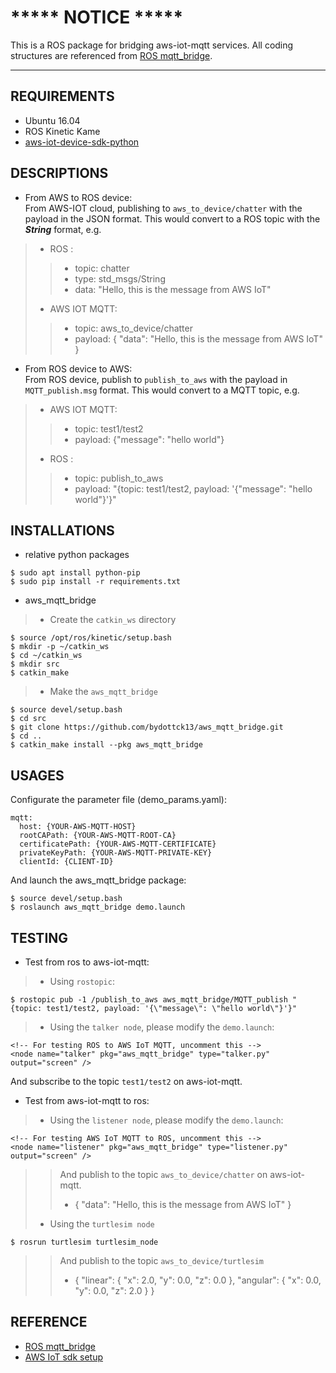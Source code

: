 # ***** NOTICE *****
This is a ROS package for bridging aws-iot-mqtt services. All coding structures are referenced from [ROS mqtt_bridge](http://wiki.ros.org/mqtt_bridge).

------

## REQUIREMENTS
* Ubuntu 16.04
* ROS Kinetic Kame
* [aws-iot-device-sdk-python](https://github.com/aws/aws-iot-device-sdk-python)

## DESCRIPTIONS
* From AWS to ROS device:  
From AWS-IOT cloud, publishing to `aws_to_device/chatter` with the payload in the JSON format. This would convert to a ROS topic with the ***String*** format, e.g.
> - ROS :
>> - topic: chatter
>> - type: std_msgs/String
>> - data: "Hello, this is the message from AWS IoT"
> - AWS IOT MQTT:
>> - topic: aws_to_device/chatter
>> - payload: {
>>  "data": "Hello, this is the message from AWS IoT"
>> }
* From ROS device to AWS:  
From ROS device, publish to `publish_to_aws` with the payload in `MQTT_publish.msg` format. This would convert to a MQTT topic, e.g.
> - AWS IOT MQTT:
>> - topic: test1/test2
>> - payload: {"message": "hello world"}
> - ROS :
>> - topic: publish_to_aws
>> - payload: "{topic: test1/test2, payload: '{\"message\": \"hello world\"}'}"

## INSTALLATIONS
* relative python packages
```
$ sudo apt install python-pip
$ sudo pip install -r requirements.txt
```
* aws_mqtt_bridge
> - Create the `catkin_ws` directory
```
$ source /opt/ros/kinetic/setup.bash
$ mkdir -p ~/catkin_ws
$ cd ~/catkin_ws
$ mkdir src
$ catkin_make
```
> - Make the `aws_mqtt_bridge`
```
$ source devel/setup.bash
$ cd src
$ git clone https://github.com/bydottck13/aws_mqtt_bridge.git
$ cd ..
$ catkin_make install --pkg aws_mqtt_bridge
```

## USAGES
Configurate the parameter file (demo_params.yaml):
```
mqtt:
  host: {YOUR-AWS-MQTT-HOST}
  rootCAPath: {YOUR-AWS-MQTT-ROOT-CA}
  certificatePath: {YOUR-AWS-MQTT-CERTIFICATE}
  privateKeyPath: {YOUR-AWS-MQTT-PRIVATE-KEY}
  clientId: {CLIENT-ID}
```
And launch the aws_mqtt_bridge package:
```
$ source devel/setup.bash
$ roslaunch aws_mqtt_bridge demo.launch
```

## TESTING
* Test from ros to aws-iot-mqtt:
> - Using `rostopic`: 
```
$ rostopic pub -1 /publish_to_aws aws_mqtt_bridge/MQTT_publish "{topic: test1/test2, payload: '{\"message\": \"hello world\"}'}"
```
> - Using the `talker node`, please modify the `demo.launch`:
```
<!-- For testing ROS to AWS IoT MQTT, uncomment this -->
<node name="talker" pkg="aws_mqtt_bridge" type="talker.py" output="screen" />
```
And subscribe to the topic `test1/test2` on aws-iot-mqtt.
* Test from aws-iot-mqtt to ros:
> - Using the `listener node`, please modify the `demo.launch`:
```
<!-- For testing AWS IoT MQTT to ROS, uncomment this -->
<node name="listener" pkg="aws_mqtt_bridge" type="listener.py" output="screen" />
```
>> And publish to the topic `aws_to_device/chatter` on aws-iot-mqtt.
>> - {
>>  "data": "Hello, this is the message from AWS IoT"
>> }
> - Using the `turtlesim node`
```
$ rosrun turtlesim turtlesim_node
```
>> And publish to the topic `aws_to_device/turtlesim`
>> - {
>>  "linear": {
>>    "x": 2.0,
>>    "y": 0.0,
>>    "z": 0.0 },
>>  "angular": {
>>    "x": 0.0,
>>    "y": 0.0,
>>    "z": 2.0 }
>> }

## REFERENCE
* [ROS mqtt_bridge](http://wiki.ros.org/mqtt_bridge)
* [AWS IoT sdk setup](http://docs.aws.amazon.com/iot/latest/developerguide/iot-sdk-setup.html)

